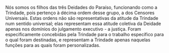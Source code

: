 ﻿Nós somos os filhos das três Deidades do Paraíso, funcionando como a Trindade, pois pertenço à décima ordem desse grupo, a dos Censores Universais. Estas ordens não são representativas da atitude da Trindade num sentido universal; elas representam essa atitude coletiva da Deidade apenas nos domínios do julgamento executivo - a justiça. Foram especificamente concebidas pela Trindade para o trabalho específico para o qual foram destinadas, e representam a Trindade apenas naquelas funções para as quais foram personalizadas.